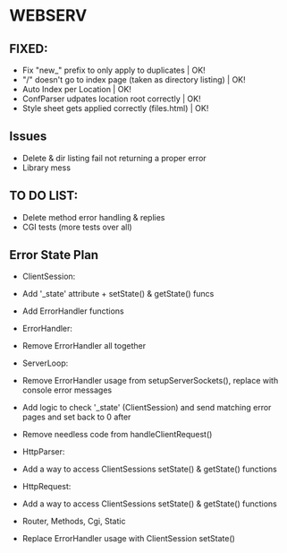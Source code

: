 # WEBSERV

## FIXED:
* Fix "new_" prefix to only apply to duplicates | OK!
* "/" doesn't go to index page (taken as directory listing) | OK!
* Auto Index per Location | OK!
* ConfParser udpates location root correctly | OK!
* Style sheet gets applied correctly (files.html) | OK!

## Issues
* Delete & dir listing fail not returning a proper error
* Library mess

## TO DO LIST:
* Delete method error handling & replies
* CGI tests (more tests over all)

## Error State Plan

* ClientSession:
 * Add '_state' attribute + setState() & getState() funcs
 * Add ErrorHandler functions

* ErrorHandler:
 * Remove ErrorHandler all together

* ServerLoop:
 * Remove ErrorHandler usage from setupServerSockets(), replace with console error messages
 * Add logic to check '_state' (ClientSession) and send matching error pages and set back to 0 after
 * Remove needless code from handleClientRequest()

* HttpParser:
 * Add a way to access ClientSessions setState() & getState() functions

* HttpRequest:
 * Add a way to access ClientSessions setState() & getState() functions

* Router, Methods, Cgi, Static
 * Replace ErrorHandler usage with ClientSession setState()
